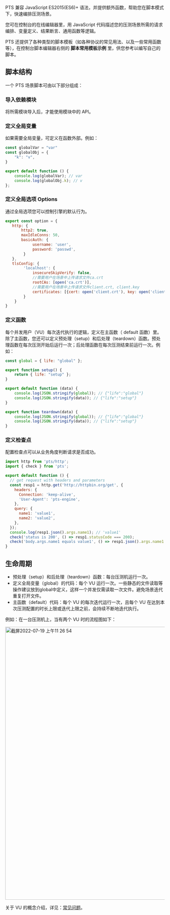 PTS 兼容 JavaScript ES2015(ES6)+ 语法，并提供额外函数，帮助您在脚本模式下，快速编排压测场景。

您可在控制台的在线编辑器里，用 JavaScript 代码描述您的压测场景所需的请求编排、变量定义、结果断言、通用函数等逻辑。

PTS 还提供了各种类型的脚本模板（如各种协议的常见用法、以及一些常用函数等），在控制台脚本编辑器右侧的 **脚本常用模板示例** 里，供您参考以编写自己的脚本。

## 脚本结构

一个 PTS 场景脚本可由以下部分组成：

### 导入依赖模块
将所需模块导入后，才能使用模块中的 API。

### 定义全局变量
如果需要全局变量，可定义在函数外部。例如：

```javascript
const globalVar = "var"
const globalObj = {
    "k": "v",
}

export default function () {
    console.log(globalVar); // var
    console.log(globalObj.k); // v
};
```

### 定义全局选项 Options
通过全局选项您可以控制引擎的默认行为。

```javascript
export const option = {
   http: {
       http2: true,
	   maxIdleConns: 50,
	   basicAuth: {
            username: 'user',
            password: 'passwd',
        }
   },
   tlsConfig: {
        'localhost': {
            insecureSkipVerify: false,
			//需要用户在场景中上传请求文件ca.crt
            rootCAs: [open('ca.crt')],
			//需要用户在场景中上传请求文件client.crt, client.key
            certificates: [{cert: open('client.crt'), key: open('client.key')}]
        }
    }
}
```



### 定义函数
每个并发用户（VU）每次迭代执行的逻辑，定义在主函数（ default 函数）里。除了主函数，您还可以定义预处理（setup）和后处理（teardown）函数。预处理函数在每次压测开始后运行一次；后处理函数在每次压测结束前运行一次。例如：

```javascript
const global = { life: "global" };

export function setup() {
    return { life: "setup" };
}

export default function (data) {
    console.log(JSON.stringify(global)); // {"life":"global"}
    console.log(JSON.stringify(data)); // {"life":"setup"}
}

export function teardown(data) {
    console.log(JSON.stringify(global)); // {"life":"global"}
    console.log(JSON.stringify(data)); // {"life":"setup"}
}
```



### 定义检查点
配置检查点可以从业务角度判断请求是否成功。

```javascript
import http from 'pts/http';
import { check } from 'pts';

export default function () {
  // get request with headers and parameters
  const resp1 = http.get('http://httpbin.org/get', {
    headers: {
      Connection: 'keep-alive',
      'User-Agent': 'pts-engine',
    },
    query: {
      name1: 'value1',
      name2: 'value2',
    },
  });
  console.log(resp1.json().args.name1); // 'value1'
  check('status is 200', () => resp1.statusCode === 200);
  check('body.args.name1 equals value1', () => resp1.json().args.name1 === 'value1');
}
```



## 生命周期
- 预处理（setup）和后处理（teardown）函数：每台压测机运行一次。
- 定义全局变量（global）的代码：每个 VU 运行一次。一些静态的文件读取等操作建议放到global中定义，这样一个并发仅需读取一次文件。避免场景迭代重复打开文件。
- 主函数（default）代码：每个 VU 的每次迭代运行一次，且每个 VU 在达到本次压测配置的时长上限或迭代上限之前，会持续不断地迭代执行。

例如：在一台压测机上，当有两个 VU 时的流程图如下：

<img width="859" alt="截屏2022-07-19 上午11 26 54" src="https://user-images.githubusercontent.com/59222366/179685567-c3cbdfe5-a1d3-4528-a0cb-ec038b0c7a8e.png">

关于 VU 的概念介绍，详见：[常见问题](https://cloud.tencent.com/document/product/1484/68210)。


 

